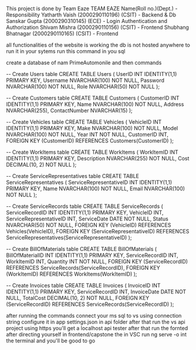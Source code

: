 This project is done by Team Eaze
 TEAM EAZE
 Name(Roll no.)(Dept.) - Responsibility
 Yatharth Vaish (2000290110196) (CSIT) - Backend & Db
 Sanskar Gupta (2000290310145) (ECE) - Login Authentication and Authorization
 Shivam Mishra (2000290110156) (CSIT) - Frontend
 Shubhang Bhatnagar (2000290110165) (CSIT) - Frontend

all functionalities of the website is working the db is not hosted anywhere to run it in your sytems run this command in you sql

create a database of nam PrimeAutomonile
and then commands


-- Create Users table
CREATE TABLE Users (
    UserID INT IDENTITY(1,1) PRIMARY KEY,
    Username NVARCHAR(100) NOT NULL,
    Password NVARCHAR(100) NOT NULL,
    Role NVARCHAR(50) NOT NULL
);

-- Create Customers table
CREATE TABLE Customers (
    CustomerID INT IDENTITY(1,1) PRIMARY KEY,
    Name NVARCHAR(100) NOT NULL,
    Address NVARCHAR(255),
    ContactNumber NVARCHAR(15)
);

-- Create Vehicles table
CREATE TABLE Vehicles (
    VehicleID INT IDENTITY(1,1) PRIMARY KEY,
    Make NVARCHAR(100) NOT NULL,
    Model NVARCHAR(100) NOT NULL,
    Year INT NOT NULL,
    CustomerID INT,
    FOREIGN KEY (CustomerID) REFERENCES Customers(CustomerID)
);

-- Create WorkItems table
CREATE TABLE WorkItems (
    WorkItemID INT IDENTITY(1,1) PRIMARY KEY,
    Description NVARCHAR(255) NOT NULL,
    Cost DECIMAL(10, 2) NOT NULL
);

-- Create ServiceRepresentatives table
CREATE TABLE ServiceRepresentatives (
    ServiceRepresentativeID INT IDENTITY(1,1) PRIMARY KEY,
    Name NVARCHAR(100) NOT NULL,
    Email NVARCHAR(100) NOT NULL
);

-- Create ServiceRecords table
CREATE TABLE ServiceRecords (
    ServiceRecordID INT IDENTITY(1,1) PRIMARY KEY,
    VehicleID INT,
    ServiceRepresentativeID INT,
    ServiceDate DATE NOT NULL,
    Status NVARCHAR(50) NOT NULL,
    FOREIGN KEY (VehicleID) REFERENCES Vehicles(VehicleID),
    FOREIGN KEY (ServiceRepresentativeID) REFERENCES ServiceRepresentatives(ServiceRepresentativeID)
);

-- Create BillOfMaterials table
CREATE TABLE BillOfMaterials (
    BillOfMaterialID INT IDENTITY(1,1) PRIMARY KEY,
    ServiceRecordID INT,
    WorkItemID INT,
    Quantity INT NOT NULL,
    FOREIGN KEY (ServiceRecordID) REFERENCES ServiceRecords(ServiceRecordID),
    FOREIGN KEY (WorkItemID) REFERENCES WorkItems(WorkItemID)
);

-- Create Invoices table
CREATE TABLE Invoices (
    InvoiceID INT IDENTITY(1,1) PRIMARY KEY,
    ServiceRecordID INT,
    InvoiceDate DATE NOT NULL,
    TotalCost DECIMAL(10, 2) NOT NULL,
    FOREIGN KEY (ServiceRecordID) REFERENCES ServiceRecords(ServiceRecordID)
);



after running the commands connect your ms sql to vs using connection string configure it in app settings.json in api folder
after that run the vs api project using https you'll get a localhost api tester after that run the fornted after directing yourself in frontend/capstone the in VSC run ng serve -o int the terminal and you'll be good to go
